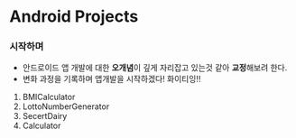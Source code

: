 # Android Projects 

### 시작하며
- 안드로이드 앱 개발에 대한 **오개념**이 깊게 자리잡고 있는것 같아 **교정**해보려 한다.
- 변화 과정을 기록하며 앱개발을 시작하겠다! 화이티잉!!


1. BMICalculator
2. LottoNumberGenerator
3. SecertDairy
4. Calculator
